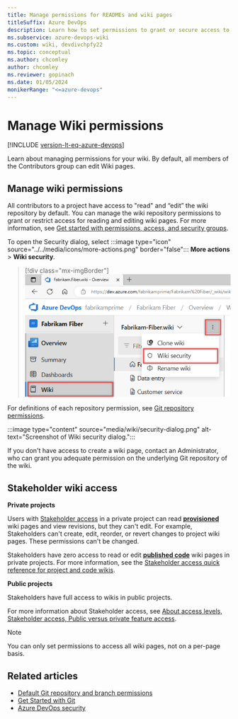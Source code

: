 ```yaml
---
title: Manage permissions for READMEs and wiki pages
titleSuffix: Azure DevOps
description: Learn how to set permissions to grant or secure access to README files and your team project built-in wiki.
ms.subservice: azure-devops-wiki
ms.custom: wiki, devdivchpfy22
ms.topic: conceptual
ms.author: chcomley
author: chcomley
ms.reviewer: gopinach
ms.date: 01/05/2024
monikerRange: "<=azure-devops"
---
```


# Manage Wiki permissions

[!INCLUDE [version-lt-eq-azure-devops](../../includes/version-lt-eq-azure-devops.md)]

Learn about managing permissions for your wiki. By default, all members of the Contributors group can edit Wiki pages.

## Manage wiki permissions

All contributors to a project have access to "read" and “edit” the wiki repository by default. You can manage the wiki repository permissions to grant or restrict access for reading and editing wiki pages. For more information, see [Get started with permissions, access, and security groups](../../organizations/security/about-permissions.md).

To open the Security dialog, select :::image type="icon" source="../../media/icons/more-actions.png" border="false"::: **More actions** > **Wiki security**.

> [!div class="mx-imgBorder"]  
> ![Screenshot of Wiki, Choose More, select security.](media/wiki/wiki-open-security.png)

For definitions of each repository permission, see [Git repository permissions](../../organizations/security/permissions.md#git-repository).

:::image type="content" source="media/wiki/security-dialog.png" alt-text="Screenshot of Wiki security dialog.":::

If you don't have access to create a wiki page, contact an Administrator, who can grant you adequate permission on the underlying Git repository of the wiki.

## Stakeholder wiki access

**Private projects**

Users with [Stakeholder access](../../organizations/security/get-started-stakeholder.md) in a private project can read [**provisioned**](provisioned-vs-published-wiki.md) wiki pages and view revisions, but they can't edit. For example, Stakeholders can't create, edit, reorder, or revert changes to project wiki pages. These permissions can't be changed.

Stakeholders have zero access to read or edit [**published code**](provisioned-vs-published-wiki.md) wiki pages in private projects. For more information, see the [Stakeholder access quick reference for project and code wikis](../../organizations/security/stakeholder-access.md#public-versus-private-feature-access).

**Public projects**

Stakeholders have full access to wikis in public projects.

For more information about Stakeholder access, see [About access levels, Stakeholder access, Public versus private feature access](../../organizations/security/stakeholder-access.md#public-versus-private-feature-access).

> [!NOTE]
> You can only set permissions to access all wiki pages, not on a per-page basis.

## Related articles

- [Default Git repository and branch permissions](../../organizations/security/default-git-permissions.md)
- [Get Started with Git](../../repos/git/gitquickstart.md)
- [Azure DevOps security](../../organizations/security/about-security-identity.md)
